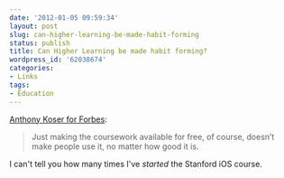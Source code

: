 ```yaml
---
date: '2012-01-05 09:59:34'
layout: post
slug: can-higher-learning-be-made-habit-forming
status: publish
title: Can Higher Learning be made habit forming?
wordpress_id: '62038674'
categories:
- Links
tags:
- Education
---
```


[Anthony Koser for Forbes](http://www.forbes.com/sites/anthonykosner/2012/01/03/mitx-can-higher-learning-be-made-habit-forming/):


> Just making the coursework available for free, of course, doesn’t make people use it, no matter how good it is.


I can't tell you how many times I've _started_ the Stanford iOS course.

